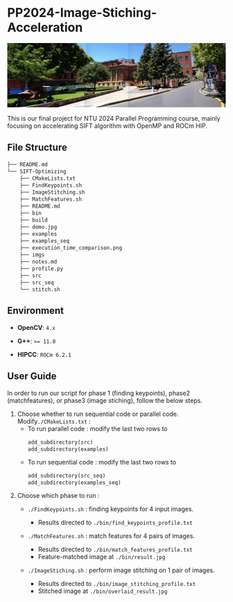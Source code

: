 # PP2024-Image-Stiching-Acceleration

![demo image](SIFT-Optimizing/demo.jpg "demo image")

This is our final project for NTU 2024 Parallel Programming course, mainly focusing on accelerating SIFT algorithm with OpenMP and ROCm HIP.

## File Structure
```
├── README.md
└── SIFT-Optimizing
    ├── CMakeLists.txt
    ├── FindKeypoints.sh
    ├── ImageStitching.sh
    ├── MatchFeatures.sh
    ├── README.md
    ├── bin
    ├── build
    ├── demo.jpg
    ├── examples
    ├── examples_seq
    ├── execution_time_comparison.png
    ├── imgs
    ├── notes.md
    ├── profile.py
    ├── src
    ├── src_seq
    └── stitch.sh
```

## Environment
- **OpenCV**: `4.x` 

- **G++**: `>= 11.0`

- **HIPCC**: `ROCm 6.2.1`


## User Guide
In order to run our script for phase 1 (finding keypoints), phase2 (matchfeatures), or phase3 (image stiching), follow the below steps.

1. Choose whether to run sequential code or parallel code.
    Modify`./CMakeLists.txt` : 
    - To run parallel code : modify the last two rows to
        ```
        add_subdirectory(src)
        add_subdirectory(examples)
        ```
    - To run sequential code : modify the last two rows to 
        ```
        add_subdirectory(src_seq)
        add_subdirectory(examples_seq)

2. Choose which phase to run : 
    - `./FindKeypoints.sh` : finding keypoints for 4 input images.
        - Results directed to `./bin/find_keypoints_profile.txt`

    - `./MatchFeatures.sh` : match features for 4 pairs of images.
        - Results directed to `./bin/match_features_profile.txt`
        - Feature-matched image at `./bin/result.jpg`

    - `./ImageStiching.sh` : perform image stitching on 1 pair of images.
        - Results directed to `./bin/image_stitching_profile.txt`
        - Stitched image at `./bin/overlaid_result.jpg`


